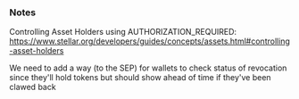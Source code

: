### Notes

Controlling Asset Holders using AUTHORIZATION_REQUIRED: https://www.stellar.org/developers/guides/concepts/assets.html#controlling-asset-holders

We need to add a way (to the SEP) for wallets to check status of revocation since they'll hold tokens but should show ahead of time if they've been clawed back